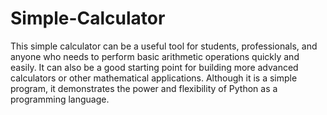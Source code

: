# Simple-Calculator
This simple calculator can be a useful tool for students, professionals, and anyone who needs to perform basic arithmetic operations quickly and easily. 
It can also be a good starting point for building more advanced calculators or other mathematical applications. 
Although it is a simple program, it demonstrates the power and flexibility of Python as a programming language.
